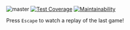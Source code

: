 ![master](https://github.com/semyonf/tetris-js/actions/workflows/ci.yml/badge.svg?branch=master)
[![Test Coverage](https://api.codeclimate.com/v1/badges/a6c5b5bd1a51e4472891/test_coverage)](https://codeclimate.com/github/semyonf/tetris-js/test_coverage)
[![Maintainability](https://api.codeclimate.com/v1/badges/a6c5b5bd1a51e4472891/maintainability)](https://codeclimate.com/github/semyonf/tetris-js/maintainability)

Press `Escape` to watch a replay of the last game!
